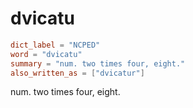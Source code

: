 # dvicatu

``` toml
dict_label = "NCPED"
word = "dvicatu"
summary = "num. two times four, eight."
also_written_as = ["dvicatur"]
```

num. two times four, eight.

